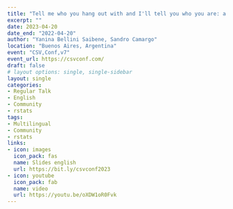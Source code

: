 ```yaml
---
title: "Tell me who you hang out with and I'll tell you who you are: a collaborative analysis using social network analysis."
excerpt: ""
date: 2023-04-20
date_end: "2022-04-20"
author: "Yanina Bellini Saibene, Sandro Camargo"
location: "Buenos Aires, Argentina"
event: "CSV,Conf,v7"
event_url: https://csvconf.com/
draft: false
# layout options: single, single-sidebar
layout: single
categories:
- Regular Talk
- English
- Community
- rstats
tags:
- Multilingual
- Community
- rstats
links:
- icon: images
  icon_pack: fas
  name: Slides english
  url: https://bit.ly/csvconf2023
- icon: youtube
  icon_pack: fab
  name: video 
  url: https://youtu.be/oXDW1oR0Fvk  
---
```


